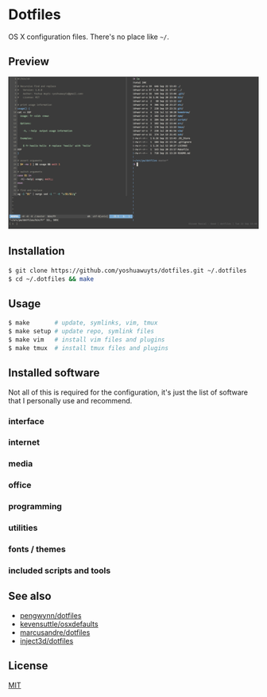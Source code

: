# Dotfiles
OS X configuration files. There's no place like `~/`.

## Preview
![tmux split](./src/screenshot.png)

## Installation
```sh
$ git clone https://github.com/yoshuawuyts/dotfiles.git ~/.dotfiles
$ cd ~/.dotfiles && make
```

## Usage
```sh
$ make       # update, symlinks, vim, tmux
$ make setup # update repo, symlink files
$ make vim   # install vim files and plugins
$ make tmux  # install tmux files and plugins
```

## Installed software
Not all of this is required for the configuration, it's just the list of
software that I personally use and recommend.

### interface

### internet

### media

### office

### programming

### utilities

### fonts / themes

### included scripts and tools

## See also
- [pengwynn/dotfiles](https://github.com/pengwynn/dotfiles)
- [kevensuttle/osxdefaults](https://github.com/kevinSuttle/OSXDefaults/blob/master/.osx)
- [marcusandre/dotfiles](https://github.com/marcusandre/dotfiles)
- [inject3d/dotfiles](https://github.com/inject3d/dotfiles)

## License
[MIT](https://tldrlegal.com/license/mit-license)

